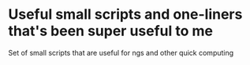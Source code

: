 # Useful small scripts and one-liners that's been super useful to me
Set of small scripts that are useful for ngs and other quick computing
